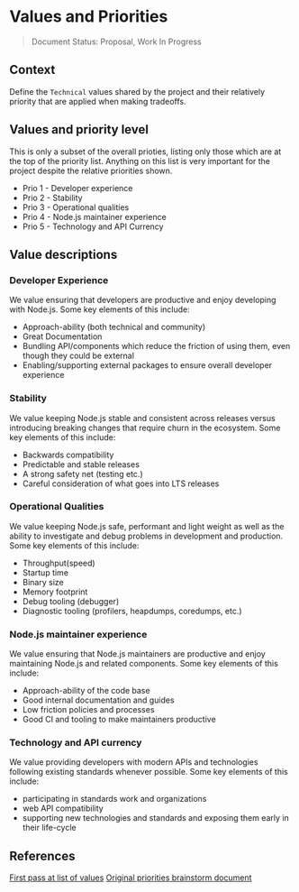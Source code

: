 # Values and Priorities

> Document Status: Proposal, Work In Progress

## Context

Define the `Technical` values shared by the project and their relatively priority
that are applied when making tradeoffs.


## Values and priority level

This is only a subset of the overall prioties, listing only those which are at the
top of the priority list. Anything on this list is very important for the project
despite the relative priorities shown.

- Prio 1 - Developer experience
- Prio 2 - Stability
- Prio 3 - Operational qualities
- Prio 4 - Node.js maintainer experience
- Prio 5 - Technology and API Currency

## Value descriptions

### Developer Experience
We value ensuring that developers are productive and enjoy developing with Node.js. Some key elements of this include:
  - Approach-ability (both technical and community)
  - Great Documentation 
  - Bundling API/components which reduce the friction of using them, even though they could be external
  - Enabling/supporting external packages to ensure overall developer experience

### Stability
We value keeping Node.js stable and consistent across releases versus introducing breaking changes that require churn in the ecosystem. Some key elements of this include:
  - Backwards compatibility
  - Predictable and stable releases
  - A strong safety net (testing etc.) 
  - Careful consideration of what goes into LTS releases 

### Operational Qualities
We value keeping Node.js safe, performant and light weight as well as the ability to investigate and debug problems in development and production. Some key elements of this include: 
  - Throughput(speed)
  - Startup time
  - Binary size
  - Memory footprint
  - Debug tooling (debugger)
 - Diagnostic tooling (profilers, heapdumps, coredumps, etc.)

### Node.js maintainer experience
We value ensuring that Node.js maintainers are productive and enjoy maintaining Node.js and related components. Some key elements of this include:
- Approach-ability of the code base
- Good internal documentation and guides
- Low friction policies and processes
- Good CI and tooling to make maintainers productive

### Technology and API currency
We value providing developers with modern APIs and technologies following existing standards whenever possible.  Some key elements of this include:
  - participating in standards work and organizations
  - web API compatibility
  - supporting new technologies and standards and exposing them early in their life-cycle 

## References

[First pass at list of values](https://github.com/nodejs/next-10/issues/5)
[Original priorities brainstorm document](https://docs.google.com/document/d/1sbO_zCn9n_JH2zuGtqNAahUhA_mGFA89DdAme8nEdsw)
